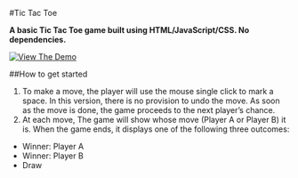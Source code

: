 #Tic Tac Toe

**A basic Tic Tac Toe game built using HTML/JavaScript/CSS. No dependencies.** 

[![View The Demo](https://www.mtb.com/personal/onlineservices/PublishingImages/alt-banking-button-view-demo-cs5452.jpg)](http://codepen.io/vasanthkay/pen/KVzYzG?editors=001)


##How to get started
1. To make a move, the player will use the mouse single click to mark a space. In this version, there is no provision to undo the move. As soon as the move is done, the game proceeds to the next player’s chance.
2. At each move, The game will show whose move (Player A or Player B) it is. When the game ends, it displays one of the following three outcomes:

* Winner: Player A
* Winner: Player B
* Draw
